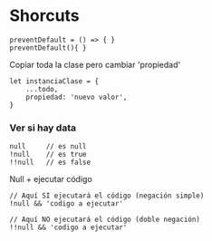 # Shorcuts
```
preventDefault = () => { }
preventDefault(){ }
```
Copiar toda la clase pero cambiar 'propiedad'
```
let instanciaClase = {
    ...todo,
    propiedad: 'nuevo valor',
}
```
### Ver si hay data
```
null     // es null
!null    // es true
!!null   // es false

```

Null + ejecutar código
```
// Aquí SI ejecutará el código (negación simple)
!null && 'codigo a ejecutar'

// Aquí NO ejecutará el código (doble negación)
!!null && 'codigo a ejecutar'

```